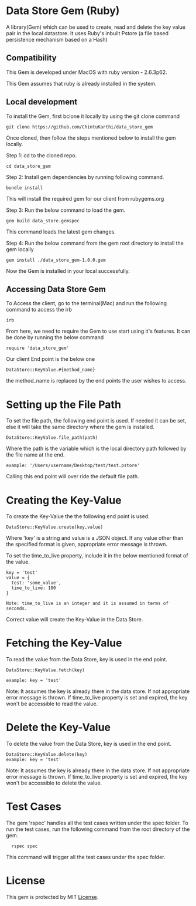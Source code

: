 # Data Store Gem (Ruby)

A library(Gem) which can be used to create, read and delete the key value pair in the local datastore. It uses Ruby's inbuilt Pstore (a file based persistence mechanism based on a Hash)

## Compatibility

This Gem is developed under MacOS with ruby version - 2.6.3p62.

This Gem assumes that ruby is already installed in the system.

## Local development

To install the Gem, first bclone it locally by using the git clone command
```
git clone https://github.com/ChintuKarthi/data_store_gem
```
Once cloned, then follow the steps mentioned below to install the gem locally.

Step 1: cd to the cloned repo.
```
cd data_store_gem
```
Step 2: Install gem dependencies by running following command.
```
bundle install
```
This will install the required gem for our client from rubygems.org

Step 3: Run the below command to load the gem.
```
gem build data_store.gemspec
```
This command loads the latest gem changes.

Step 4: Run the below command from the gem root directory to install the gem locally
```
gem install ./data_store_gem-1.0.0.gem
```
Now the Gem is installed in your local successfully.


## Accessing Data Store Gem

To Access the client, go to the terminal(Mac) and run the following command to access the irb
```
irb
```
From here, we need to require the Gem to use start using it's features. It can be done by running the below command
```
require 'data_store_gem'
```

Our client End point is the below one
```
DataStore::KeyValue.#{method_name}
```
the method_name is replaced by the end points the user wishes to access.

# Setting up the File Path

  To set the file path, the following end point is used.
  If needed it can be set, else it will take the same directory where the gem is installed.
  ```
  DataStore::KeyValue.file_path(path)
  ```
  Where the path is the variable which is the local directory path followed by the file name at the end.
  ```
  example: '/Users/username/Desktop/test/test.pstore'
  ```
  Calling this end point will over ride the default file path.

# Creating the Key-Value

  To create the Key-Value the the following end point is used.
  ```
  DataStore::KeyValue.create(key,value)
  ```
  Where 'key' is a string and value is a JSON object.
  If any value other than the specified format is given, appropriate error message is thrown.

  To set the time_to_live property, include it in the below mentioned format of the value.
  ```
  key = 'test'
  value = {
  	test: 'some_value',
  	time_to_live: 100
  }

  Note: time_to_live is an integer and it is assumed in terms of seconds.
  ```
  Correct value will create the Key-Value in the Data Store.

# Fetching the Key-Value
  
  To read the value from the Data Store, key is used in the end point.
  ```
  DataStore::KeyValue.fetch(key)

  example: key = 'test'
  ```
  Note:
    It assumes the key is already there in the data store. If not appropriate error message is thrown.
    If time_to_live property is set and expired, the key won't be accessible to read the value.


# Delete the Key-Value
  
  To delete the value from the Data Store, key is used in the end point.
  ```
  DataStore::KeyValue.delete(key)
  example: key = 'test'
  ```
  Note:
    It assumes the key is already there in the data store. If not appropriate error message is thrown.
    If time_to_live property is set and expired, the key won't be accessible to delete the value.

# Test Cases
  The gem 'rspec' handles all the test cases written under the spec folder.
  To run the test cases, run the following command from the root directory of the gem.
  ```
    rspec spec
  ```
  This command will trigger all the test cases under the spec folder.
  
# License

  This gem is protected by MIT [License](LICENSE).
